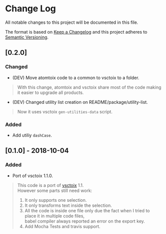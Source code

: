 # Change Log
All notable changes to this project will be documented in this file.

The format is based on [Keep a Changelog](http://keepachangelog.com/en/1.0.0/)
and this project adheres to [Semantic Versioning](http://semver.org/spec/v2.0.0.html).

## [0.2.0]
### Changed
- (DEV) Move atomtoix code to a common to vsctoix to a folder.
> With this change, atomtoix and vsctoix share most of the code making it easier
> to upgrade all products.  
- (DEV) Changed utility list creation on README/package/utility-list.
> Now it uses vsctoix `gen-utilities-data` script.  

### Added
- Add utiliy `dashCase`.


## [0.1.0] - 2018-10-04
### Added
- Port of vsctoix 1.1.0.
> This code is a port of [vsctoix](https://github.com/a-bentofreire/editortoix) 1.1.  
> However some parts still need work:  
> 1. It only supports one selection.  
> 2. It only transforms text inside the selection.  
> 3. All the code is inside one file only due the fact when I tried to place it in multiple code files,  
> babel compiler always reported an error on the export key.  
> 4. Add Mocha Tests and travis support.  
